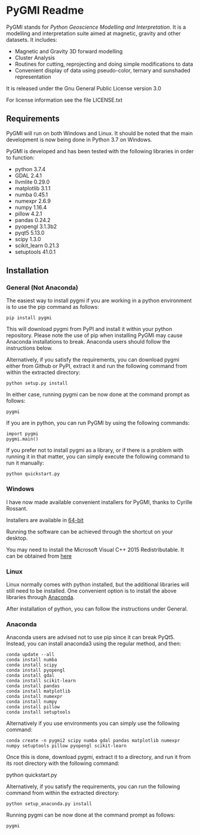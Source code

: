 # PyGMI Readme

PyGMI stands for *Python Geoscience Modelling and Interpretation*. It is a modelling and interpretation suite aimed at magnetic, gravity and other datasets. It includes:
* Magnetic and Gravity 3D forward modelling
* Cluster Analysis
* Routines for cutting, reprojecting and doing simple modifications to data
* Convenient display of data using pseudo-color, ternary and sunshaded representation

It is released under the Gnu General Public License version 3.0

For license information see the file LICENSE.txt

## Requirements
PyGMI will run on both Windows and Linux. It should be noted that the main development is now being done in Python 3.7 on Windows.

PyGMI is developed and has been tested with the following libraries in order to function:

* python 3.7.4
* GDAL 2.4.1
* llvmlite 0.29.0
* matplotlib 3.1.1
* numba 0.45.1
* numexpr 2.6.9
* numpy 1.16.4
* pillow 4.2.1
* pandas 0.24.2
* pyopengl 3.1.3b2
* pyqt5 5.13.0
* scipy 1.3.0
* scikit_learn 0.21.3
* setuptools 41.0.1

## Installation
### General (Not Anaconda)
The easiest way to install pygmi if you are working in a python environment is to use the pip command as follows:

	pip install pygmi

This will download pygmi from PyPI and install it within your python repository. Please note the use of pip when installing PyGMI may cause Anaconda installations to break. Anaconda users should follow the instructions below.

Alternatively, if you satisfy the requirements, you can download pygmi either from Github or PyPI, extract it and run the following command from within the extracted directory:

	python setup.py install

In either case, running pygmi can be now done at the command prompt as follows:

	pygmi

If you are in python, you can run PyGMI by using the following commands:

	import pygmi
	pygmi.main()


If you prefer not to install pygmi as a library, or if there is a problem with running it in that matter, you can simply execute the following command to run it manually:

	python quickstart.py

### Windows
I have now made available convenient installers for PyGMI, thanks to Cyrille Rossant.

Installers are available in [64-bit](https://github.com/Patrick-Cole/pygmi/releases)

Running the software can be achieved through the shortcut on your desktop.

You may need to install the Microsoft Visual C++ 2015 Redistributable. It can be obtained from [here](https://www.visualstudio.com/downloads/download-visual-studio-vs#d-visual-c)

### Linux
Linux normally comes with python installed, but the additional libraries will still need to be installed. One convenient option is to install the above libraries through [Anaconda](http://continuum.io/downloads>).

After installation of python, you can follow the instructions under General.

### Anaconda
Anaconda users are advised not to use pip since it can break PyQt5. Instead, you can install anaconda3 using the regular method, and then:

	conda update --all
	conda install numba
	conda install scipy
	conda install pyopengl
	conda install gdal
	conda install scikit-learn
	conda install pandas
	conda install matplotlib
	conda install numexpr
	conda install numpy
	conda install pillow
	conda install setuptools

Alternatively if you use environments you can simply use the following command:

	conda create -n pygmi2 scipy numba gdal pandas matplotlib numexpr numpy setuptools pillow pyopengl scikit-learn

Once this is done, download pygmi, extract it to a directory, and run it from its root directory with the following command:

   python quickstart.py

Alternatively, if you satisfy the requirements, you can run the following command from within the extracted directory:

	python setup_anaconda.py install

Running pygmi can be now done at the command prompt as follows:

	pygmi
